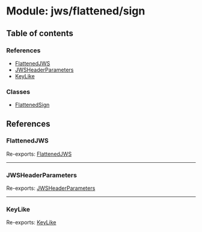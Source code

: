 # Module: jws/flattened/sign

## Table of contents

### References

- [FlattenedJWS](jws_flattened_sign.md#flattenedjws)
- [JWSHeaderParameters](jws_flattened_sign.md#jwsheaderparameters)
- [KeyLike](jws_flattened_sign.md#keylike)

### Classes

- [FlattenedSign](../classes/jws_flattened_sign.FlattenedSign.md)

## References

### FlattenedJWS

Re-exports: [FlattenedJWS](../interfaces/types.FlattenedJWS.md)

___

### JWSHeaderParameters

Re-exports: [JWSHeaderParameters](../interfaces/types.JWSHeaderParameters.md)

___

### KeyLike

Re-exports: [KeyLike](../types/types.KeyLike.md)
